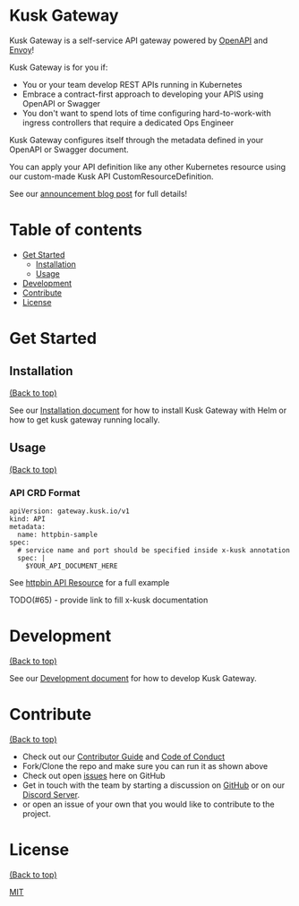 <!-- Add banner here -->

# Kusk Gateway

<!-- Add buttons here -->

Kusk Gateway is a self-service API gateway powered by [OpenAPI](https://www.openapis.org/) and [Envoy](https://www.envoyproxy.io/)!

Kusk Gateway is for you if:
- You or your team develop REST APIs running in Kubernetes
- Embrace a contract-first approach to developing your APIS using OpenAPI or Swagger
- You don't want to spend lots of time configuring hard-to-work-with ingress controllers that require a dedicated Ops Engineer

Kusk Gateway configures itself through the metadata defined in your OpenAPI or Swagger document.

You can apply your API definition like any other Kubernetes resource using our custom-made Kusk API CustomResourceDefinition.

See our [announcement blog post](...) for full details!

# Table of contents
- [Get Started](#get-started)
  - [Installation](#installation)
  - [Usage](#usage)
- [Development](#development)
- [Contribute](#contribute)
- [License](#license)

# Get Started
## Installation
[(Back to top)](#table-of-contents)

See our [Installation document](https://kubeshop.github.io/kusk-gateway/installation/) for how to install Kusk Gateway with Helm or how to get kusk gateway running locally.

## Usage
[(Back to top)](#table-of-contents)

### API CRD Format
```
apiVersion: gateway.kusk.io/v1
kind: API
metadata:
  name: httpbin-sample
spec:
  # service name and port should be specified inside x-kusk annotation
  spec: |
    $YOUR_API_DOCUMENT_HERE
```

See [httpbin API Resource](examples/httpbin/httpbin_v1_api.yaml) for a full example


TODO(#65) - provide link to fill x-kusk documentation

# Development
[(Back to top)](#table-of-contents)

See our [Development document](https://kubeshop.github.io/kusk-gateway/development/) for how to develop Kusk Gateway.

# Contribute
[(Back to top)](#table-of-contents)

- Check out our [Contributor Guide](https://github.com/kubeshop/.github/blob/main/CONTRIBUTING.md) and
  [Code of Conduct](https://github.com/kubeshop/.github/blob/main/CODE_OF_CONDUCT.md)
- Fork/Clone the repo and make sure you can run it as shown above
- Check out open [issues](https://github.com/kubeshop/kusk-gateway/issues) here on GitHub
- Get in touch with the team by starting a discussion on [GitHub](https://github.com/kubeshop/kusk-gateway/discussions) or on our [Discord Server](https://discord.gg/uNuhy6GDyn).
- or open an issue of your own that you would like to contribute to the project.

# License
[(Back to top)](#table-of-contents)

[MIT](https://mit-license.org/)


